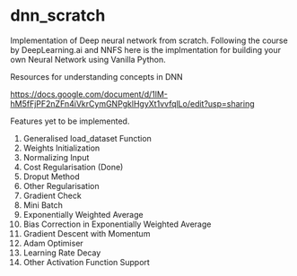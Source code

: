 # dnn_scratch
Implementation of Deep neural network from scratch. Following the course by DeepLearning.ai and NNFS here is the implmentation for building your own Neural Network using Vanilla Python. 

Resources for understanding concepts in DNN

https://docs.google.com/document/d/1lM-hM5fFjPF2nZFn4iVkrCymGNPgklHgyXt1vvfqlLo/edit?usp=sharing

Features yet to be implemented.
  1. Generalised load_dataset Function
  2. Weights Initialization
  3. Normalizing Input
  4. Cost Regularisation (Done)
  5. Droput Method
  6. Other Regularisation
  7. Gradient Check
  8. Mini Batch
  9. Exponentially Weighted Average
  10. Bias Correction in Exponentially Weighted Average
  11. Gradient Descent with Momentum
  12. Adam Optimiser
  13. Learning Rate Decay
  14. Other Activation Function Support
